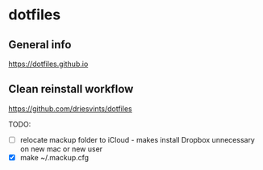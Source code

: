 # dotfiles
## General info
https://dotfiles.github.io

## Clean reinstall workflow
https://github.com/driesvints/dotfiles

TODO:
- [ ] relocate mackup folder to iCloud - makes install Dropbox unnecessary on new mac or new user
- [x] make ~/.mackup.cfg
